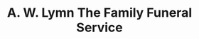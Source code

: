 ---
title: "A. W. Lymn The Family Funeral Service"
url: /hucknall/a-w-lymn-the-family-funeral-service/
shop: funeral directors
---